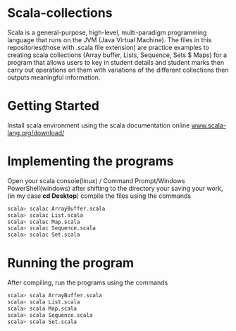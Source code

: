 # Scala-collections
Scala is a general-purpose, high-level, multi-paradigm programming language that runs on the JVM (Java Virtual Machine). The files in this repositories(those with .scala file extension) are practice examples to creating scala collections (Array buffer, Lists, Sequence, Sets $ Maps) for a program that allows users to key in student details and student marks then carry out operations on them with variations of the different collections then outputs meaningful information.
# Getting Started
Install scala environment using the scala documentation online www.scala-lang.org/download/ 
# Implementing the programs
Open your scala console(linux) / Command Prompt/Windows PowerShell(windows)
after shifting to the directory your saving your work, (in my case **cd Desktop**) compile the files using the commands
```bash
scala> scalac ArrayBuffer.scala
scala> scalac List.scala
scala> scalac Map.scala
scala> scalac Sequence.scala
scala> scalac Set.scala
```
# Running the program
After compiling, run the programs using the commands
```bash
scala> scala ArrayBuffer.scala
scala> scala List.scala
scala> scala Map.scala
scala> scala Sequence.scala
scala> scala Set.scala
```

